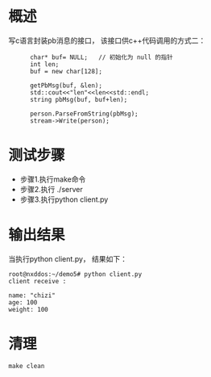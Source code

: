 # 概述
写c语言封装pb消息的接口， 该接口供c++代码调用的方式二：
```
      char* buf= NULL;   // 初始化为 null 的指针
      int len;
      buf = new char[128];

      getPbMsg(buf, &len);
      std::cout<<"len"<<len<<std::endl;
      string pbMsg(buf, buf+len);

      person.ParseFromString(pbMsg);
      stream->Write(person);
```
# 测试步骤
- 步骤1.执行make命令
- 步骤2.执行 ./server
- 步骤3.执行python client.py
# 输出结果
当执行python client.py， 结果如下：
```
root@nxddos:~/demo5# python client.py
client receive :

name: "chizi"
age: 100
weight: 100
```
# 清理
```
make clean
```

